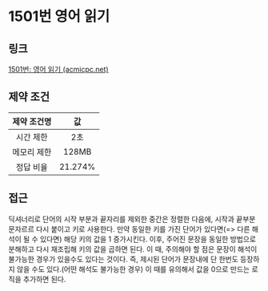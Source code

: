 # 1501번 영어 읽기

## 링크

[1501번: 영어 읽기 (acmicpc.net)](https://www.acmicpc.net/problem/1501)

## 제약 조건

| 제약 조건명 |   값    |
| :---------: | :-----: |
|  시간 제한  |   2초   |
| 메모리 제한 |  128MB  |
|  정답 비율  | 21.274% |

## 접근

딕셔너리로 단어의 시작 부분과 끝자리를 제외한 중간은 정렬한 다음에, 시작과 끝부분 문자르르 다시 붙이고 키로 사용한다. 만약 동일한 키를 가진 단어가 있다면(=> 다른 해석이 될 수 있다면) 해당 키의 값을 1 증가시킨다. 이후, 주어진 문장을 동일한 방법으로 분해하고 다시 재조립해 키의 값을 곱하면 된다. 이 때, 주의해야 할 점은 문장이 해석이 불가능한 경우가 있을수도 있다는 것이다. 즉, 제시된 단어가 문장내에 단 한번도 등장하지 않을 수도 있다.(어떤 해석도 불가능한 경우) 이 때를 유의해서 값을 0으로 만드는 로직을 추가하면 된다.
